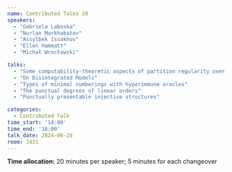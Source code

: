 ```yaml
---
name: Contributed Talks 20
speakers: 
  - "Gabriela Laboska"
  - "Nurlan Markhabatov"
  - "Assylbek Issakhov"
  - "Ellen Hammatt"
  - "Michał Wrocławski"

talks: 
  - "Some computability-theoretic aspects of partition regularity over rings"
  - "On Disintegrated Models"
  - "Types of minimal numberings with hyperimmune oracles"
  - "The punctual degrees of linear orders"
  - "Punctually presentable injective structures"

categories:
  - Contributed Talk
time_start: '14:00'
time_end: '16:00'
talk_date: 2024-06-28
room: J431
---
```

**Time allocation:** 20 minutes per speaker; 5 minutes for each changeover

